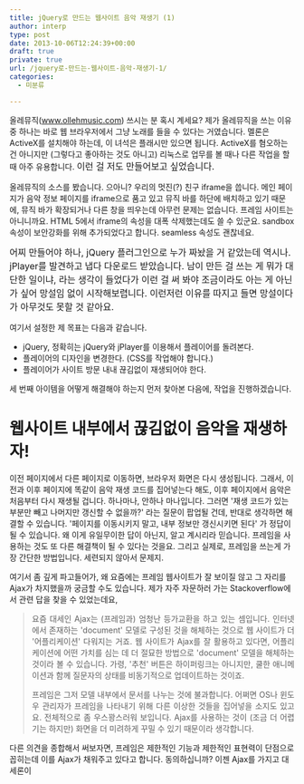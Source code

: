 ```yaml
---
title: jQuery로 만드는 웹사이트 음악 재생기 (1)
author: interp
type: post
date: 2013-10-06T12:24:39+00:00
draft: true
private: true
url: /jquery로-만드는-웹사이트-음악-재생기-1/
categories:
  - 미분류

---
```

올레뮤직(www.ollehmusic.com) 쓰시는 분 혹시 계세요? 제가 올레뮤직을 쓰는 이유 중 하나는 바로 웹 브라우저에서 그냥 노래를 들을 수 있다는 거였습니다. 멜론은 ActiveX를 설치해야 하는데, 이 녀석은 플래시만 있으면 됩니다. ActiveX를 혐오하는 건 아니지만 (그렇다고 좋아하는 것도 아니고) 리눅스로 업무를 볼 때나 다른 작업을 할 때 아주 유용합니다.&nbsp;<span style="background-color: transparent; font-size: 16px; line-height: 1.5;">이런 걸 저도 만들어보고 싶었습니다.&nbsp;</span>

올레뮤직의 소스를 봤습니다. 으아니? 우리의 멋진(?) 친구 iframe을 씁니다. 메인 페이지가 음악 정보 페이지를 iframe으로 품고 있고 뮤직 바를 하단에 배치하고 있기 때문에, 뮤직 바가 확장되거나 다른 창을 띄우는데 아무런 문제는 없습니다. 프레임 사이트는 아니니까요. HTML 5에서 iframe의 속성을 대폭 삭제했는데도 쓸 수 있군요. sandbox 속성이 보안강화를 위해 추가되었다고 합니다. seamless 속성도 괜찮네요.

<span style="background-color: transparent; font-size: 16px; line-height: 1.5;">어찌 만들어야 하나, jQuery 플러그인으로 누가 짜놨을 거 같았는데 역시나. jPlayer를 발견하고 냅다 다운로드 받았습니다. 남이 만든 걸 쓰는 게 뭐가 대단한 일이냐, 라는 생각이 들었다가 이런 걸&nbsp;써 봐야 조금이라도 아는 게 아닌가 싶어 망설임 없이 시작해보렵니다. 이런저런 이유를 따지고 들면 망설이다가 아무것도 못할 것 같아요.</span>

여기서 설정한 제 목표는 다음과 같습니다.

<ul style="list-style-type: disc;">
  <li>
    jQuery, 정확히는 jQuery와 jPlayer를 이용해서 플레이어를 돌려본다.
  </li>
  <li>
    플레이어의 디자인을 변경한다. (CSS를 작업해야 합니다.)
  </li>
  <li>
    플레이어가 사이트 방문 내내 끊김없이 재생되어야 한다.
  </li>
</ul>

<div>
  세 번째 아이템을 어떻게 해결해야 하는지 먼저 찾아본 다음에, 작업을 진행하겠습니다.


<div>


# 웹사이트 내부에서 끊김없이 음악을 재생하자!

이전 페이지에서 다른 페이지로 이동하면, 브라우저 화면은 다시 생성됩니다. 그래서, 이전과 이후 페이지에 똑같이 음악 재생 코드를 집어넣는다 해도, 이후 페이지에서 음악은 처음부터 다시 재생될 겁니다. 하나마나, 안하나 마나입니다. 그러면 '재생 코드가 있는 부분만 빼고 나머지만 갱신할 수 없을까?' 라는 질문이 팝업될 건데, 반대로 생각하면 해결할 수 있습니다. '페이지를 이동시키지 말고, 내부 정보만 갱신시키면 된다' 가 정답이 될 수 있습니다. 왜 이게 유일무이한 답이 아닌지, 알고 계시리라 믿습니다. 프레임을 사용하는 것도 또 다른 해결책이 될 수 있다는 것을요. 그리고 실제로, 프레임을 쓰는게 가장 간단한 방법입니다. 세련되지 않아서 문제지.

여기서 좀 깊게 파고들어가, 왜 요즘에는 프레임 웹사이트가 잘 보이질 않고 그 자리를 Ajax가 차지했을까 궁금할 수도 있습니다. 제가 자주 자문하러 가는 Stackoverflow에서 관련 답을 찾을 수 있었는데요,

<blockquote class="tx-quote-tistory">
  <p style="text-align: justify;">
    요즘 대세인&nbsp;Ajax는 (프레임과)&nbsp;엄청난 등가교환을 하고 있는 셈입니다. 인터넷에서 존재하는&nbsp;'document' 모델로 구성된 것을 해체하는 것으로 웹 사이트가 더 '어플리케이션' 다워지는 거죠. 웹 사이트가 Ajax를 잘 활용하고 있다면, 어플리케이션에 어떤 가치를 심는 데 더 절묘한 방법으로 'document' 모델을 해체하는 것이라 볼 수 있습니다. 가령, '추천' 버튼은 하이퍼링크는 아니지만, 쿨한 애니메이션과 함께 질문자의 상태를 비동기적으로 업데이트하는 것이죠.
  </p>
  
  <p style="text-align: justify;">
    프레임은 그저 모델 내부에서 문서를 나누는 것에 불과합니다. 어쩌면 OS나 윈도우 관리자가 프레임을 나타내기 위해 다른 이상한 것들을 집어넣을 소지도 있고요. 전체적으로 좀 우스꽝스러워 보입니다. Ajax를 사용하는 것이 (조금 더 어렵기는 하지만) 화면을 더 미려하게 꾸밀 수 있기 때문이라 생각합니다.
  </p>
</blockquote>

다른 의견을 종합해서 써보자면, 프레임은 제한적인 기능과 제한적인 표현력이 단점으로 꼽히는데 이를 Ajax가 채워주고 있다고 합니다. 동의하십니까? 이젠 Ajax를 가지고 대세론이&nbsp;